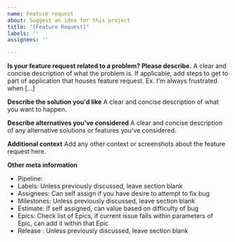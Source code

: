 ```yaml
---
name: Feature request
about: Suggest an idea for this project
title: "[Feature Request]"
labels: ''
assignees: ''

---
```


**Is your feature request related to a problem? Please describe.**
A clear and concise description of what the problem is. If applicable, add steps to get to part of application that houses feature request. Ex. I'm always frustrated when [...]

**Describe the solution you'd like**
A clear and concise description of what you want to happen.

**Describe alternatives you've considered**
A clear and concise description of any alternative solutions or features you've considered.

**Additional context**
Add any other context or screenshots about the feature request here.

**Other meta information**
 - Pipeline: 
 - Labels: Unless previously discussed, leave section blank
 - Assignees: Can self assign if you have desire to attempt to fix bug
 - Milestones: Unless previously discussed, leave section blank
 - Estimate: If self assigned, can value based on difficulty of bug
 - Epics: Check list of Epics, if current issue falls within parameters of Epic, can add it within that Epic
 - Release : Unless previously discussed, leave section blank
